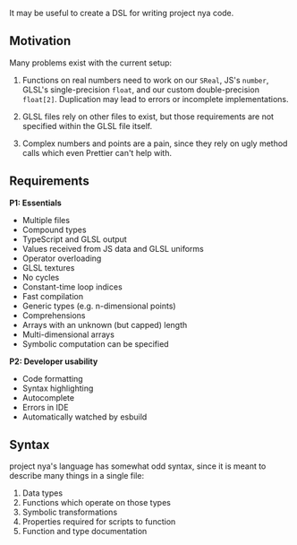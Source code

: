It may be useful to create a DSL for writing project nya code.

## Motivation

Many problems exist with the current setup:

1. Functions on real numbers need to work on our `SReal`, JS's `number`, GLSL's
   single-precision `float`, and our custom double-precision `float[2]`.
   Duplication may lead to errors or incomplete implementations.

2. GLSL files rely on other files to exist, but those requirements are not
   specified within the GLSL file itself.

3. Complex numbers and points are a pain, since they rely on ugly method calls
   which even Prettier can't help with.

## Requirements

**P1: Essentials**

- Multiple files
- Compound types
- TypeScript and GLSL output
- Values received from JS data and GLSL uniforms
- Operator overloading
- GLSL textures
- No cycles
- Constant-time loop indices
- Fast compilation
- Generic types (e.g. n-dimensional points)
- Comprehensions
- Arrays with an unknown (but capped) length
- Multi-dimensional arrays
- Symbolic computation can be specified

**P2: Developer usability**

- Code formatting
- Syntax highlighting
- Autocomplete
- Errors in IDE
- Automatically watched by esbuild

## Syntax

project nya's language has somewhat odd syntax, since it is meant to describe
many things in a single file:

1. Data types
2. Functions which operate on those types
3. Symbolic transformations
4. Properties required for scripts to function
5. Function and type documentation
